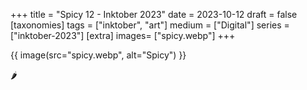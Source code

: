 +++
title = "Spicy 12 - Inktober 2023"
date = 2023-10-12
draft =  false
[taxonomies]
tags = ["inktober", "art"]
medium = ["Digital"]
series = ["inktober-2023"]
[extra]
images= ["spicy.webp"]
+++

{{ image(src="spicy.webp", alt="Spicy") }}

🌶️
